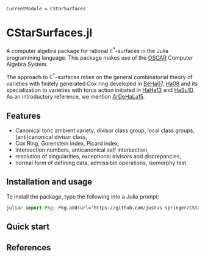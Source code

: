 ```@meta
CurrentModule = CStarSurfaces
```

# CStarSurfaces.jl

A computer algebra package for rational $\mathbb{C}^*$-surfaces in the Julia
programming language. This package makes use of the
[OSCAR](https://www.oscar-system.org) Computer Algebra System.

The approach to $\mathbb{C}^*$-surfaces relies on the general combinatorial
theory of varieties with finitely generated Cox ring developed in
[BeHa07](@cite), [Ha08](@cite) and its specialization to varieties with torus
action initiated in [HaHe13](@cite) and [HaSu10](@cite). As an introductory
reference, we mention [ArDeHaLa15](@cite).

## Features

- Canonical toric ambient variety, divisor class group, local class
  groups, (anti)canonical divisor class,
- Cox Ring, Gorenstein index, Picard index,
- intersection numbers, anticanonical self intersection,
- resolution of singularities, exceptional divisors and discrepancies,
- normal form of defining data, admissible operations, isomorphy test. 

## Installation and usage

To install the package, type the following into a Julia prompt:

```julia
julia> import Pkg; Pkg.add(url="https://github.com/justus-springer/CStarSurfaces")
```

## Quick start

## References

```@bibliography
```

